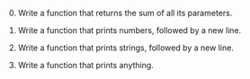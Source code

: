 0. Write a function that returns the sum of all its parameters.

1. Write a function that prints numbers, followed by a new line.

2. Write a function that prints strings, followed by a new line.

3. Write a function that prints anything.

